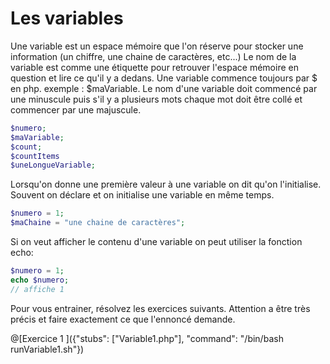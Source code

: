 # Les variables

Une variable est un espace mémoire que l'on réserve pour stocker une information (un chiffre, une chaine de caractères, etc...) 
Le nom de la variable est comme une étiquette pour retrouver l'espace mémoire en question et lire ce qu'il y a dedans.
Une variable commence toujours par $ en php. exemple : $maVariable. Le nom d'une variable doit commencé par une minuscule puis s'il y a plusieurs mots chaque mot doit être collé et commencer par une majuscule.

```php
$numero;
$maVariable;
$count;
$countItems
$uneLongueVariable;
```

Lorsqu'on donne une première valeur à une variable on dit qu'on l'initialise. Souvent on déclare et on initialise une variable en même temps.

```php
$numero = 1;
$maChaine = "une chaine de caractères";
```

Si on veut afficher le contenu d'une variable on peut utiliser la fonction echo:

```php
$numero = 1;
echo $numero;
// affiche 1
```

Pour vous entrainer, résolvez les exercices suivants.
Attention a être très précis et faire exactement ce que l'ennoncé demande.

@[Exercice 1 ]({"stubs": ["Variable1.php"], "command": "/bin/bash runVariable1.sh"})
